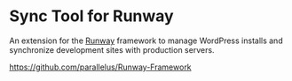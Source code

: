 Sync Tool for Runway
====================

An extension for the <a href="//runwaywp.com">Runway</a> framework to manage WordPress installs and synchronize development sites with production servers.

https://github.com/parallelus/Runway-Framework
